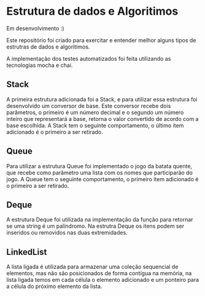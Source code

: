# Estrutura de dados e Algoritimos

Em desenvolvimento :)

Este repositório foi criado para exercitar e entender melhor alguns tipos de estrutras de dados e algoritimos.

A implementação dos testes automatizados foi feita utilizando as tecnologias mocha e chai.

## Stack
A primeira estrutura adicionada foi a Stack, e para utilizar essa estrutura foi desenvolvido um conversor de base.
Este conversor recebe dois parâmetros, o primeiro é um número decimal e o segundo um número inteiro que representará a base, retorna o valor convertido de acordo com a base escolhida.
A Stack tem o seguinte comportamento, o último item adicionado é o primeiro a ser retirado.

## Queue
Para utilizar a estrutura Queue foi implementado o jogo da batata quente, que recebe como parâmetro uma lista com os nomes que participarão do jogo.
A Queue tem o seguinte comportamento, o primeiro item adicionado é o primeiro a ser retirado.

## Deque
A estrutura Deque foi utilizada na implementação da função para retornar se uma string é um palíndromo.
Na estrutra Deque os itens podem ser inseridos ou removidos nas duas extremidades.

## LinkedList
A lista ligada é utilizada para armazenar uma coleção sequencial de elementos, mas não são posicionados
de forma contígua na memória, na lista ligada temos em cada célula o elemento adicionado e um ponteiro
para a célula do próximo elemento da lista.
